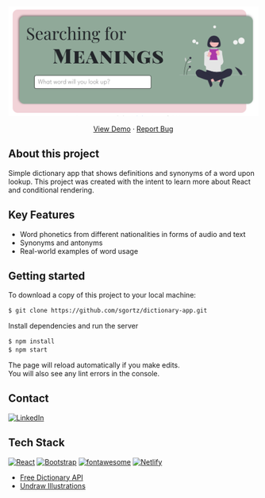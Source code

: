 <!-- PROJECT LOGO -->
<br />
<div align="center">
  <img src="src/images/app-screenshot.png" width="600" />
<!--   <p style="font-size:66px"><strong>Searching for Meanings</strong><p> -->

  <p>
    <a href="https://sgortz-dictionary.netlify.app/">View Demo</a>
    ·
    <a href="https://github.com/sgortz/dictionary-project-react/issues">Report Bug</a>
  </p>
</div>


## About this project

Simple dictionary app that shows definitions and synonyms of a word upon lookup. This project was created with the intent to learn more about React and conditional rendering.


## Key Features

- Word phonetics from different nationalities in forms of audio and text
- Synonyms and antonyms
- Real-world examples of word usage
<!-- - Remember your search history (click the word to research it, or in the x to remove it) -->


## Getting started

To download a copy of this project to your local machine: 

```sh
$ git clone https://github.com/sgortz/dictionary-app.git
```

Install dependencies and run the server

```sh
$ npm install
$ npm start
```

The page will reload automatically if you make edits.\
You will also see any lint errors in the console.


<!-- CONTACT -->
## Contact

[![LinkedIn][linkedin-shield]][linkedin-url]


<!-- ACKNOWLEDGMENTS -->
## Tech Stack
[![React][react-shield]][react-url]
[![Bootstrap][bootstrap-shield]][bootstrap-url]
[![fontawesome][fontawesome-shield]][fontawesome-url]
[![Netlify][netlify-shield]][netlify-url]

* [Free Dictionary API](https://dictionaryapi.dev/)
* [Undraw Illustrations](https://undraw.co/illustrations)


[linkedin-shield]: https://img.shields.io/badge/-LinkedIn-black.svg?style=for-the-badge&logo=linkedin&colorB=555
[linkedin-url]: https://linkedin.com/in/sabrinagortz
[react-shield]: https://img.shields.io/badge/-ReactJs-61DAFB?logo=react&logoColor=white&style=for-the-badge
[react-url]:https://create-react-app.dev/
[bootstrap-shield]: https://img.shields.io/badge/-Bootstrap-7952B3?logo=bootstrap&logoColor=white&style=for-the-badge
[bootstrap-url]: https://www.webpagefx.com/tools/emoji-cheat-sheet
[fontawesome-shield]: https://img.shields.io/badge/-Font%20Awesome-528DD7?logo=font-awesome&logoColor=white&style=for-the-badge
[fontawesome-url]: https://fontawesome.com/
[netlify-shield]: https://img.shields.io/badge/-Netlify-00C7B7?logo=netlify&logoColor=white&style=for-the-badge
[netlify-url]: https://www.netlify.com/
